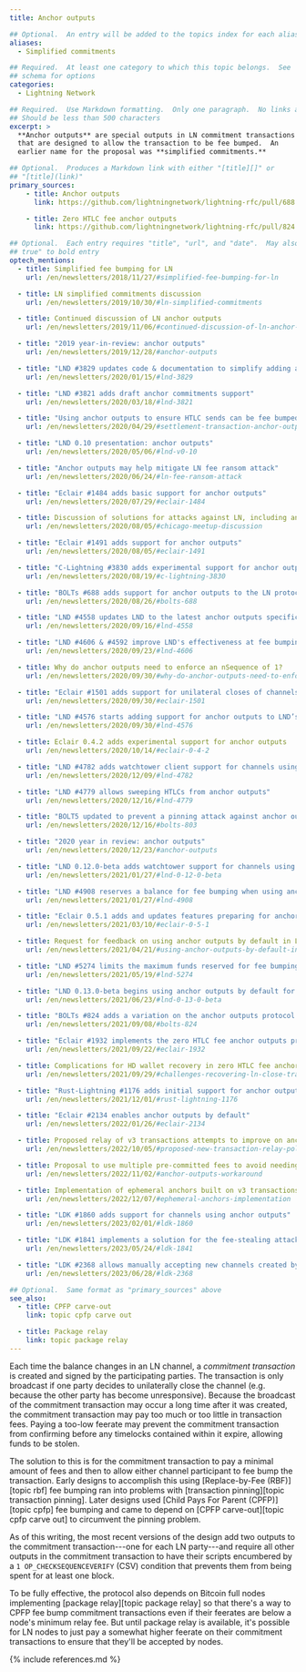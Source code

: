 ```yaml
---
title: Anchor outputs

## Optional.  An entry will be added to the topics index for each alias
aliases:
  - Simplified commitments

## Required.  At least one category to which this topic belongs.  See
## schema for options
categories:
  - Lightning Network

## Required.  Use Markdown formatting.  Only one paragraph.  No links allowed.
## Should be less than 500 characters
excerpt: >
  **Anchor outputs** are special outputs in LN commitment transactions
  that are designed to allow the transaction to be fee bumped.  An
  earlier name for the proposal was **simplified commitments.**

## Optional.  Produces a Markdown link with either "[title][]" or
## "[title](link)"
primary_sources:
    - title: Anchor outputs
      link: https://github.com/lightningnetwork/lightning-rfc/pull/688

    - title: Zero HTLC fee anchor outputs
      link: https://github.com/lightningnetwork/lightning-rfc/pull/824

## Optional.  Each entry requires "title", "url", and "date".  May also use "feature:
## true" to bold entry
optech_mentions:
  - title: Simplified fee bumping for LN
    url: /en/newsletters/2018/11/27/#simplified-fee-bumping-for-ln

  - title: LN simplified commitments discussion
    url: /en/newsletters/2019/10/30/#ln-simplified-commitments

  - title: Continued discussion of LN anchor outputs
    url: /en/newsletters/2019/11/06/#continued-discussion-of-ln-anchor-outputs

  - title: "2019 year-in-review: anchor outputs"
    url: /en/newsletters/2019/12/28/#anchor-outputs

  - title: "LND #3829 updates code & documentation to simplify adding anchor outputs"
    url: /en/newsletters/2020/01/15/#lnd-3829

  - title: "LND #3821 adds draft anchor commitments support"
    url: /en/newsletters/2020/03/18/#lnd-3821

  - title: "Using anchor outputs to ensure HTLC sends can be fee bumped"
    url: /en/newsletters/2020/04/29/#settlement-transaction-anchor-outputs

  - title: "LND 0.10 presentation: anchor outputs"
    url: /en/newsletters/2020/05/06/#lnd-v0-10

  - title: "Anchor outputs may help mitigate LN fee ransom attack"
    url: /en/newsletters/2020/06/24/#ln-fee-ransom-attack

  - title: "Eclair #1484 adds basic support for anchor outputs"
    url: /en/newsletters/2020/07/29/#eclair-1484

  - title: Discussion of solutions for attacks against LN, including anchor outputs
    url: /en/newsletters/2020/08/05/#chicago-meetup-discussion

  - title: "Eclair #1491 adds support for anchor outputs"
    url: /en/newsletters/2020/08/05/#eclair-1491

  - title: "C-Lightning #3830 adds experimental support for anchor outputs"
    url: /en/newsletters/2020/08/19/#c-lightning-3830

  - title: "BOLTs #688 adds support for anchor outputs to the LN protocol"
    url: /en/newsletters/2020/08/26/#bolts-688

  - title: "LND #4558 updates LND to the latest anchor outputs specification"
    url: /en/newsletters/2020/09/16/#lnd-4558

  - title: "LND #4606 & #4592 improve LND's effectiveness at fee bumping anchor outputs"
    url: /en/newsletters/2020/09/23/#lnd-4606

  - title: Why do anchor outputs need to enforce an nSequence of 1?
    url: /en/newsletters/2020/09/30/#why-do-anchor-outputs-need-to-enforce-an-nsequence-of-1

  - title: "Eclair #1501 adds support for unilateral closes of channels using anchors"
    url: /en/newsletters/2020/09/30/#eclair-1501

  - title: "LND #4576 starts adding support for anchor outputs to LND’s watchtower"
    url: /en/newsletters/2020/09/30/#lnd-4576

  - title: Eclair 0.4.2 adds experimental support for anchor outputs
    url: /en/newsletters/2020/10/14/#eclair-0-4-2

  - title: "LND #4782 adds watchtower client support for channels using anchor outputs"
    url: /en/newsletters/2020/12/09/#lnd-4782

  - title: "LND #4779 allows sweeping HTLCs from anchor outputs"
    url: /en/newsletters/2020/12/16/#lnd-4779

  - title: "BOLT5 updated to prevent a pinning attack against anchor outputs"
    url: /en/newsletters/2020/12/16/#bolts-803

  - title: "2020 year in review: anchor outputs"
    url: /en/newsletters/2020/12/23/#anchor-outputs

  - title: "LND 0.12.0-beta adds watchtower support for channels using anchor outputs"
    url: /en/newsletters/2021/01/27/#lnd-0-12-0-beta

  - title: "LND #4908 reserves a balance for fee bumping when using anchor outputs"
    url: /en/newsletters/2021/01/27/#lnd-4908

  - title: "Eclair 0.5.1 adds and updates features preparing for anchor outputs"
    url: /en/newsletters/2021/03/10/#eclair-0-5-1

  - title: Request for feedback on using anchor outputs by default in LND
    url: /en/newsletters/2021/04/21/#using-anchor-outputs-by-default-in-lnd

  - title: "LND #5274 limits the maximum funds reserved for fee bumping anchor outputs"
    url: /en/newsletters/2021/05/19/#lnd-5274

  - title: "LND 0.13.0-beta begins using anchor outputs by default for all new channels"
    url: /en/newsletters/2021/06/23/#lnd-0-13-0-beta

  - title: "BOLTs #824 adds a variation on the anchor outputs protocol that prevents a fee-stealing attack"
    url: /en/newsletters/2021/09/08/#bolts-824

  - title: "Eclair #1932 implements the zero HTLC fee anchor outputs protocol"
    url: /en/newsletters/2021/09/22/#eclair-1932

  - title: Complications for HD wallet recovery in zero HTLC fee anchor outputs protocol
    url: /en/newsletters/2021/09/29/#challenges-recovering-ln-close-transactions-using-only-a-seed

  - title: "Rust-Lightning #1176 adds initial support for anchor outputs-style fee bumping"
    url: /en/newsletters/2021/12/01/#rust-lightning-1176

  - title: "Eclair #2134 enables anchor outputs by default"
    url: /en/newsletters/2022/01/26/#eclair-2134

  - title: Proposed relay of v3 transactions attempts to improve on anchor outputs
    url: /en/newsletters/2022/10/05/#proposed-new-transaction-relay-policies-designed-for-ln-penalty

  - title: Proposal to use multiple pre-committed fees to avoid needing anchor outputs in many cases
    url: /en/newsletters/2022/11/02/#anchor-outputs-workaround

  - title: Implementation of ephemeral anchors built on v3 transactions
    url: /en/newsletters/2022/12/07/#ephemeral-anchors-implementation

  - title: "LDK #1860 adds support for channels using anchor outputs"
    url: /en/newsletters/2023/02/01/#ldk-1860

  - title: "LDK #1841 implements a solution for the fee-stealing attack described in BOLTs #824"
    url: /en/newsletters/2023/05/24/#ldk-1841

  - title: "LDK #2368 allows manually accepting new channels created by a peer that use anchor outputs"
    url: /en/newsletters/2023/06/28/#ldk-2368

## Optional.  Same format as "primary_sources" above
see_also:
  - title: CPFP carve-out
    link: topic cpfp carve out

  - title: Package relay
    link: topic package relay
---
```

Each time the balance changes in an LN channel, a *commitment
transaction* is created and signed by the participating parties.  The
transaction is only broadcast if one party decides to
unilaterally close the channel (e.g. because the other party has
become unresponsive).  Because the broadcast of the commitment
transaction may occur a long time after it was created, the commitment
transaction may pay too much or too little in transaction fees.
Paying a too-low feerate may prevent the commitment transaction from
confirming before any timelocks contained within it expire, allowing
funds to be stolen.

The solution to this is for the commitment transaction to pay a
minimal amount of fees and then to allow either channel participant to fee
bump the transaction.  Early designs to accomplish this using [Replace-by-Fee
(RBF)][topic rbf] fee bumping ran into problems with [transaction
pinning][topic transaction pinning].  Later designs used
[Child Pays For Parent (CPFP)][topic cpfp] fee bumping and came to
depend on [CPFP carve-out][topic cpfp carve out] to circumvent the
pinning problem.

As of this writing, the most recent versions of the design add two
outputs to the commitment transaction---one for each LN party---and
require all other outputs in the commitment transaction to have their
scripts encumbered by a `1 OP_CHECKSEQUENCEVERIFY` (CSV) condition
that prevents them from being spent for at least one block.

To be fully effective, the protocol also depends on Bitcoin full nodes
implementing [package relay][topic package relay] so that there's a
way to CPFP fee bump commitment transactions even if their feerates
are below a node's minimum relay fee.  But until package relay is
available, it's possible for LN nodes to just pay a somewhat higher
feerate on their commitment transactions to ensure that they'll be
accepted by nodes.

{% include references.md %}
